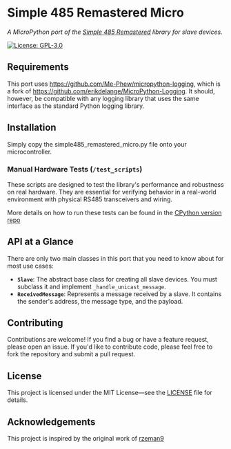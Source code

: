 # Simple 485 Remastered Micro

_A MicroPython port of the [Simple 485 Remastered](https://github.com/Me-Phew/simple485-remastered) library for slave devices._

[![License: GPL-3.0](https://img.shields.io/badge/License-GNU%20GPLv3-green.svg)](https://opensource.org/licenses/MIT)

## Requirements
This port uses https://github.com/Me-Phew/micropython-logging, which is a fork of https://github.com/erikdelange/MicroPython-Logging.
It should, however, be compatible with any logging library that uses the same interface as the standard Python logging library.

## Installation
Simply copy the simple485_remastered_micro.py file onto your microcontroller.

### Manual Hardware Tests (`/test_scripts`)

These scripts are designed to test the library's performance and robustness on real hardware. They are essential for verifying behavior in a real-world environment with physical RS485 transceivers and wiring.

More details on how to run these tests can be found in the [CPython version repo](https://github.com/Me-Phew/simple485-remastered/blob/main/test_scripts/README.md) 

## API at a Glance

There are only two main classes in this port that you need to know about for most use cases:

-   **`Slave`**: The abstract base class for creating all slave devices. You must subclass it and implement `_handle_unicast_message`.
-   **`ReceivedMessage`**: Represents a message received by a slave. It contains the sender's address, the message type, and the payload.

## Contributing

Contributions are welcome! If you find a bug or have a feature request, please open an issue. If you'd like to contribute code, please feel free to fork the repository and submit a pull request.

## License

This project is licensed under the MIT License—see the [LICENSE](LICENSE) file for details.

## Acknowledgements
This project is inspired by the original work of [rzeman9](https://github.com/rzeman9)